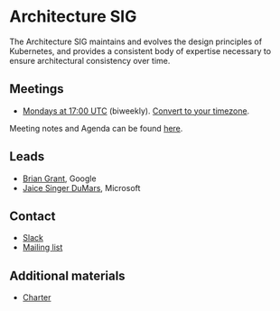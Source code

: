 <!---
This is an autogenerated file!

Please do not edit this file directly, but instead make changes to the
sigs.yaml file in the project root.

To understand how this file is generated, see generator/README.md.
-->
# Architecture SIG

The Architecture SIG maintains and evolves the design principles of Kubernetes, and provides a consistent body of expertise necessary to ensure architectural consistency over time.

## Meetings
* [Mondays at 17:00 UTC](https://zoom.us/j/2018742972) (biweekly). [Convert to your timezone](http://www.thetimezoneconverter.com/?t=17:00&tz=UTC).

Meeting notes and Agenda can be found [here](https://docs.google.com/document/d/1BlmHq5uPyBUDlppYqAAzslVbAO8hilgjqZUTaNXUhKM/edit).

## Leads
* [Brian Grant](https://github.com/bgrant0607), Google
* [Jaice Singer DuMars](https://github.com/jdumars), Microsoft

## Contact
* [Slack](https://kubernetes.slack.com/messages/sig-architecture)
* [Mailing list](https://groups.google.com/forum/#!forum/kubernetes-sig-architecture)

<!-- BEGIN CUSTOM CONTENT -->

## Additional materials

* [Charter](charter.md)

<!-- END CUSTOM CONTENT -->
